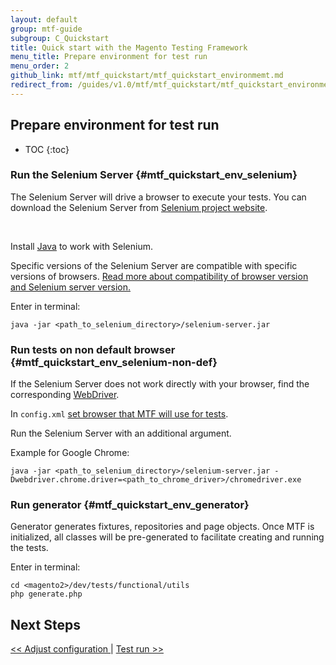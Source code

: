 ```yaml
---
layout: default
group: mtf-guide
subgroup: C_Quickstart
title: Quick start with the Magento Testing Framework
menu_title: Prepare environment for test run
menu_order: 2
github_link: mtf/mtf_quickstart/mtf_quickstart_environmemt.md
redirect_from: /guides/v1.0/mtf/mtf_quickstart/mtf_quickstart_environmemt.html
---
```

<h2 id="mtf_quickstart_config">Prepare environment for test run</h2>

* TOC
{:toc}

### Run the Selenium Server {#mtf_quickstart_env_selenium}
The Selenium Server will drive a browser to execute your tests.
You can download the Selenium Server from [Selenium project website](http://www.seleniumhq.org/download/).

<div class="bs-callout bs-callout-warning">
    <p>Install <a href="https://help.ubuntu.com/community/Java">Java</a> to work with Selenium.</p>
</div>


Specific versions of the Selenium Server are compatible with specific versions of browsers. <a href="http://docs.seleniumhq.org/about/platforms.jsp">Read more about compatibility of browser version and Selenium server version.</a>

Enter in terminal:

    java -jar <path_to_selenium_directory>/selenium-server.jar

### Run tests on non default browser {#mtf_quickstart_env_selenium-non-def}

If the Selenium Server does not work directly with your browser, find the corresponding [WebDriver][].

In `config.xml` <a href="{{site.gdeurl}}mtf/mtf_quickstart/mtf_quickstart_config.html#mtf_quickstart_config_configxml_browser"> set browser that MTF will use for tests</a>.

Run the Selenium Server with an additional argument.

Example for Google Chrome:

    java -jar <path_to_selenium_directory>/selenium-server.jar -Dwebdriver.chrome.driver=<path_to_chrome_driver>/chromedriver.exe

### Run generator {#mtf_quickstart_env_generator}

Generator generates fixtures, repositories and page objects. Once MTF is initialized, all classes will be pre-generated to facilitate creating and running the tests.

Enter in terminal:

    cd <magento2>/dev/tests/functional/utils
    php generate.php

<h2 id="mtf_install_pre">Next Steps</h2>
<a href="{{ site.gdeurl }}mtf/mtf_quickstart/mtf_quickstart_config.html">&lt;&lt; Adjust configuration </a> | <a href="{{ site.gdeurl }}mtf/mtf_quickstart/mtf_quickstart_runtest.html"> Test run &gt;&gt;</a>


[WebDriver]: http://docs.seleniumhq.org/about/platforms.jsp
